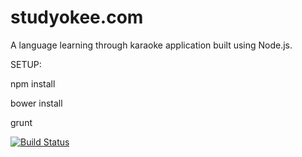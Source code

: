studyokee.com
=============

A language learning through karaoke application built using Node.js.  

SETUP:

npm install

bower install

grunt

[![Build Status](https://travis-ci.org/Studyokee/studyokee.png?branch=master)](https://travis-ci.org/Studyokee/studyokee)

